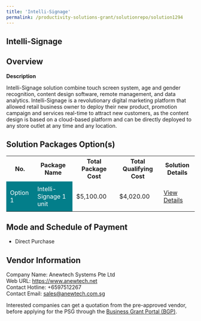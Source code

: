 ```yaml
---
title: 'Intelli-Signage'
permalink: /productivity-solutions-grant/solutionrepo/solution1294
---
```


## Intelli-Signage

## Overview

**Description**

Intelli-Signage solution combine touch screen system, age and gender recognition, content design software, remote management, and data analytics. Intelli-Signage is a revolutionary digital marketing platform that allowed retail business owner to deploy their new product, promotion campaign and services real-time to attract new customers, as the content design is based on a cloud-based platform and can be directly deployed to any store outlet at any time and any location.

## Solution Packages Option(s)

<table>
<tr>
<th><b>No.</b></th>
<th><b>Package Name</b></th>
<th><b>Total Package Cost</b></th>
<th><b>Total Qualifying Cost</b></th>
<th><b>Solution Details</b></th>
</tr>
<tr>
<td style='padding: 10px; background-color: #037E8A; color: #FFFFFF;'>Option 1</td>
<td style='padding: 10px; background-color: #037E8A; color: #FFFFFF;'>Intelli-Signage 1 unit</td>
<td style='padding: 10px;'>$5,100.00</td>
<td style='padding: 10px;'>$4,020.00</td>
<td style='padding: 10px;'><a href='/images/psg/Anewtech_Systems_Intelli_Signage_Desensitised_Annex3_Part1.pdf' target='_blank'>View Details</a></td>
</tr>
</table>

## Mode and Schedule of Payment

 - Direct Purchase

## Vendor Information

 Company Name: Anewtech Systems Pte Ltd<br>Web URL: https://www.anewtech.net <br>Contact Hotline: +6597512267 <br>Contact Email: sales@anewtech.com.sg <br>

Interested companies can get a quotation from the pre-approved vendor, before applying for the PSG through the <a href='https://www.businessgrants.gov.sg/' target='_blank' rel='noopener'>Business Grant Portal (BGP)</a>.

<script src="/jquery/resize-tables.js"></script>
